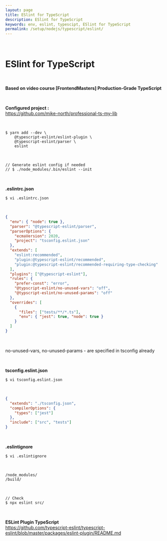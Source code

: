 ```yaml
---
layout: page
title: ESlint for TypeScript
description: ESlint for TypeScript
keywords: env, eslint, typescipt, ESlint for TypeScript
permalink: /setup/nodejs/typescript/eslint/
---
```


<br/>

# ESlint for TypeScript

<br/>

**Based on video course [FrontendMasters] Production-Grade TypeScript**

<br/>

**Configured project :**  
https://github.com/mike-north/professional-ts-my-lib

<br/>

```
$ yarn add --dev \
    @typescript-eslint/eslint-plugin \
    @typescript-eslint/parser \
    eslint
```

<br/>

    // Generate eslint config if needed
    // $ ./node_modules/.bin/eslint --init

<br/>

**.eslintrc.json**

```
$ vi .eslintrc.json
```

<br/>

```json
{
  "env": { "node": true },
  "parser": "@typescript-eslint/parser",
  "parserOptions": {
    "ecmaVersion": 2020,
    "project": "tsconfig.eslint.json"
  },
  "extends": [
    "eslint:recommended",
    "plugin:@typescript-eslint/recommended",
    "plugin:@typescript-eslint/recommended-requiring-type-checking"
  ],
  "plugins": ["@typescript-eslint"],
  "rules": {
    "prefer-const": "error",
    "@typscript-eslint/no-unused-vars": "off",
    "@typscript-eslint/no-unused-params": "off"
  },
  "overrides": [
    {
      "files": ["tests/**/*.ts"],
      "env": { "jest": true, "node": true }
    }
  ]
}
```

<br/>

no-unused-vars, no-unused-params - are specified in tsconfig already

<br/>

**tsconfig.eslint.json**

```
$ vi tsconfig.eslint.json
```

<br/>

```json
{
  "extends": "./tsconfig.json",
  "compilerOptions": {
    "types": ["jest"]
  },
  "include": ["src", "tests"]
}
```

<br/>

**.eslintignore**

```
$ vi .eslintignore
```

<br/>

```
/node_modules/
/build/
```

<br/>

```
// Check
$ npx eslint src/
```

<br/>

**ESLint Plugin TypeScript**  
https://github.com/typescript-eslint/typescript-eslint/blob/master/packages/eslint-plugin/README.md
